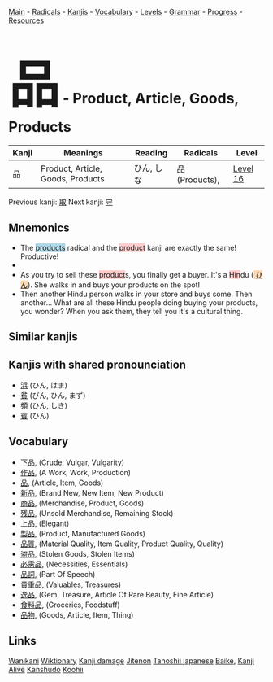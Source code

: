 <style> bigfont {font-size: 100px}</style>
[Main](../README.md) -
[Radicals](../radicals.md) -
[Kanjis](../kanjis.md) -
[Vocabulary](../vocabulary.md) -
[Levels](../levels.md) -
[Grammar](../grammar.md) - 
[Progress](../progress.md) -
[Resources](../resources.md)
# <bigfont> 品</bigfont> - Product, Article, Goods, Products 

| Kanji | Meanings | Reading | Radicals | Level |
| --- | --- | --- | --- | --- |
| 品 | Product, Article, Goods, Products | ひん, しな | [品](../radicals/品.md) (Products),  | [Level 16](../levels/wk_level16.md) |

Previous kanji: [取](取.md) Next kanji: [守](守.md) 

## Mnemonics
 * The <span style="background-color:#ADD8E6"> products</span> radical and the <span style="background-color:#ffcccb"> product</span> kanji are exactly the same! Productive!
* 
* As you try to sell these <span style="background-color:#ffcccb"> product</span>s, you finally get a buyer. It's a <span style="background-color:#ffcccb"> Hin</span>du (<span style="background-color:#fed8b1"> [ひん](https://jisho.org/search/ひん)</span>). She walks in and buys your products on the spot!
* Then another Hindu person walks in your store and buys some. Then another... What are all these Hindu people doing buying your products, you wonder? When you ask them, they tell you it's a cultural thing.


## Similar kanjis
 


## Kanjis with shared pronounciation
 * [浜](浜.md) (ひん, はま)
* [貧](貧.md) (びん, ひん, まず)
* [頻](頻.md) (ひん, しき)
* [賓](賓.md) (ひん)



## Vocabulary
 * [下品](../vocabulary/品.md), (Crude, Vulgar, Vulgarity)
* [作品](../vocabulary/品.md), (A Work, Work, Production)
* [品](../vocabulary/品.md), (Article, Item, Goods)
* [新品](../vocabulary/品.md), (Brand New, New Item, New Product)
* [商品](../vocabulary/品.md), (Merchandise, Product, Goods)
* [残品](../vocabulary/品.md), (Unsold Merchandise, Remaining Stock)
* [上品](../vocabulary/品.md), (Elegant)
* [製品](../vocabulary/品.md), (Product, Manufactured Goods)
* [品質](../vocabulary/品.md), (Material Quality, Item Quality, Product Quality, Quality)
* [盗品](../vocabulary/品.md), (Stolen Goods, Stolen Items)
* [必需品](../vocabulary/品.md), (Necessities, Essentials)
* [品詞](../vocabulary/品.md), (Part Of Speech)
* [貴重品](../vocabulary/品.md), (Valuables, Treasures)
* [逸品](../vocabulary/品.md), (Gem, Treasure, Article Of Rare Beauty, Fine Article)
* [食料品](../vocabulary/品.md), (Groceries, Foodstuff)
* [品物](../vocabulary/品.md), (Goods, Article, Item, Thing)




## Links 


[Wanikani](https://www.wanikani.com/kanji/品)
[Wiktionary](https://en.wiktionary.org/wiki/品)
[Kanji damage](http://www.kanjidamage.com/kanji/search?utf8=✓&q=品)
[Jitenon](https://jitenon.com/kanji/品)
[Tanoshii japanese](https://www.tanoshiijapanese.com/dictionary/kanji.cfm?k=品)
[Baike](https://baike.baidu.com/item/品),
[Kanji Alive](https://app.kanjialive.com/品)
[Kanshudo](https://www.kanshudo.com/searchmn?q=品)
[Koohii](https://kanji.koohii.com/study/kanji/品)
